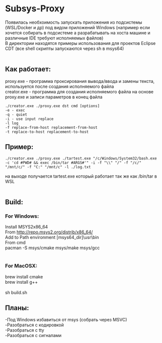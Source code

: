 # Subsys-Proxy
Появилась необхоимость запускать приложения из подсистемы (WSL/Docker и др) под видом приложений Windows (например если хочется собирать в подсистеме а разрабатывать на хоста машине и различные IDE требуют исполняемых файлов)<br>
В директории находятся примеры использования для проектов Eclipse CDT (все shell скрипты запускаются через sh в msys64)<br><br>

## Как работает:
proxy.exe - программа проксирования вывода/ввода и замены текста, используется после создания исполняемого файла<br>
creator.exe - программа для создания исполняемого файла на основе proxy.exe и записи параметров в конец файла<br>

```
./creator.exe ./proxy.exe dst cmd [options]
-e - exec
-q - quiet
-i - use input replace
-l log
-f replace-from-host replacement-from-host
-t replace-to-host replacement-to-host
```

## Пример:
```
./creator.exe ./proxy.exe ./tartest.exe "/c/Windows/System32/bash.exe -c 'cd #PWD# && exec /bin/tar #ARGS#'" -i -f "\\" "/" -f "/c/" "/mnt/c/" -f "C:" "/mnt/c" -l ./log.txt
```
на выходе получается tartest.exe который работает так же как /bin/tar в WSL<br><br>

## Build:<br>
### For Windows:
Install MSYS2x86_64<br>
From http://repo.msys2.org/distrib/x86_64/<br>
Add to Path environment [msys64_dir]\usr\bin<br>
From cmd<br>
pacman -S msys/cmake msys/make msys/gcc<br><br>

### For MacOSX:
brew install cmake<br>
brew install g++<br><br>
sh build.sh<br>

## Планы:
-Под Windows избавиться от msys (собрать через MSVC)<br>
-Разобраться с кодировкой<br>
-Разобраться с tty<br>
-Разобраться с сигналами<br>

